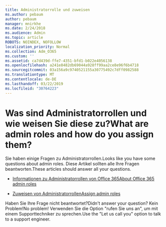 ```yaml
---
title: Administratorrolle und zuweisen
ms.author: pebaum
author: pebaum
manager: mnirkhe
ms.date: 2/24/2018
ms.audience: Admin
ms.topic: article
ROBOTS: NOINDEX, NOFOLLOW
localization_priority: Normal
ms.collection: Adm_O365
ms.custom: ''
ms.assetid: ca7d439d-ffe7-4351-bfd1-b022e4056138
ms.openlocfilehash: a241e8482db69044a928ff99aa2ce8e96f6b4718
ms.sourcegitcommit: 03a156a9c9740521155a30775492c7dff0982588
ms.translationtype: MT
ms.contentlocale: de-DE
ms.lasthandoff: 03/22/2019
ms.locfileid: "30764223"
---
```

# <a name="what-are-admin-roles-and-how-do-you-assign-them"></a><span data-ttu-id="b6439-102">Was sind Administratorrollen und wie weisen Sie diese zu?</span><span class="sxs-lookup"><span data-stu-id="b6439-102">What are admin roles and how do you assign them?</span></span>

<span data-ttu-id="b6439-103">Sie haben einige Fragen zu Administratorrollen.</span><span class="sxs-lookup"><span data-stu-id="b6439-103">Looks like you have some questions about admin roles.</span></span> <span data-ttu-id="b6439-104">Diese Artikel sollten alle Ihre Fragen beantworten.</span><span class="sxs-lookup"><span data-stu-id="b6439-104">These articles should answer all your questions.</span></span>
  
- [<span data-ttu-id="b6439-105">Informationen zu Administratorrollen von Office 365</span><span class="sxs-lookup"><span data-stu-id="b6439-105">About Office 365 admin roles</span></span>](https://support.office.com/article/About-Office-365-admin-roles-da585eea-f576-4f55-a1e0-87090b6aaa9d.aspx)
    
- [<span data-ttu-id="b6439-106">Zuweisen von Administratorrollen</span><span class="sxs-lookup"><span data-stu-id="b6439-106">Assign admin roles</span></span>](https://support.office.com/article/assign-eac4d046-1afd-4f1a-85fc-8219c79e1504.aspx)
    
<span data-ttu-id="b6439-107">Haben Sie Ihre Frage nicht beantwortet?</span><span class="sxs-lookup"><span data-stu-id="b6439-107">Didn't answer your question?</span></span> <span data-ttu-id="b6439-108">Kein Problem!</span><span class="sxs-lookup"><span data-stu-id="b6439-108">No problem!</span></span> <span data-ttu-id="b6439-109">Verwenden Sie die Option "rufen Sie uns an", um mit einem Supporttechniker zu sprechen.</span><span class="sxs-lookup"><span data-stu-id="b6439-109">Use the "Let us call you" option to talk to a support engineer.</span></span>
  

